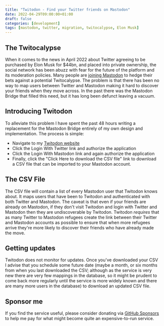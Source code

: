 ```yaml
---
title: "Twitodon - Find your Twitter friends on Mastodon"
date: 2022-04-29T09:00:00+01:00
draft: false
categories: [development]
tags: [mastodon, twitter, migration, twitocalypse, Elon Musk]
---
```


## The Twitocalypse
When it comes to the news in April 2022 about Twitter agreeing to be purchased by Elon Musk for $44bn, and placed into private ownership, the social network has been abuzz with fear for the future of the platform and its moderation policies. Many people are [joining Mastodon](https://joinmastodon.org/) to hedge their bets against a potential Twitocalypse. The problem is that there has been no way to map users between Twitter and Mastodon making it hard to discover your friends when they move across. In the past there was the Mastodon Bridge that filled this need, but it has long been defunct leaving a vacuum.

## Introducing Twitodon

To alleviate this problem I have spent the past 48 hours writing a replacement for the Mastodon Bridge entirely of my own design and implementation. The process is simple:

- Navigate to my [Twitodon website](https://twitodon.erhmahgherd.workers.dev/)
- Click the Login With Twitter link and authorize the application
- Click the Login With Mastodon link and again authorize the application
- Finally, click the "Click Here to download the CSV file" link to download a CSV file that can be imported to your Mastodon account.

## The CSV File

The CSV file will contain a list of every Mastodon user that Twitodon knows about. It maps users that have been to Twitodon and authenticated with both Twitter and Mastodon. The caveat is that even if your friends are already on Mastodon, if they don't visit Twitodon and login with Twitter and Mastodon then they are undiscoverable by Twitodon. Twitodon *requires* that as many Twitter to Mastodon refugees create the link between their Twitter and Mastodon accounts as possible to ensure that when more refugees arrive they're more likely to discover their friends who have already made the move.

## Getting updates

Twitodon does not monitor for updates. Once you've downloaded your CSV I advise that you schedule some future date (maybe a month, or six months from when you last downloaded the CSV; although as the service is very new there are very few mappings in the database, so it might be prudent to come back more regularly until the service is more widely known and there are many more users in the database) to download an updated CSV file.

## Sponsor me

If you find the service useful, please consider donating via [GitHub Sponsors](https://github.com/sponsors/diddledani) to help me pay for what might become quite an expensive-to-run service.